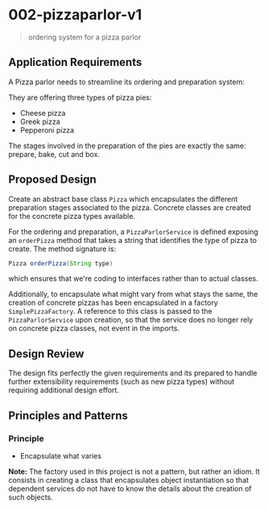 # 002-pizzaparlor-v1
> ordering system for a pizza parlor

## Application Requirements
A Pizza parlor needs to streamline its ordering and preparation system:

They are offering three types of pizza pies:
+ Cheese pizza
+ Greek pizza
+ Pepperoni pizza

The stages involved in the preparation of the pies are exactly the same: prepare, bake, cut and box.

## Proposed Design
Create an abstract base class `Pizza` which encapsulates the different preparation stages associated to the pizza. Concrete classes are created for the concrete pizza types available. 

For the ordering and preparation, a `PizzaParlorService` is defined exposing an `orderPizza` method that takes a string that identifies the type of pizza to create. 
The method signature is:
```java
Pizza orderPizza(String type)
```

which ensures that we're coding to interfaces rather than to actual classes.

Additionally, to encapsulate what might vary from what stays the same, the creation of concrete pizzas has been encapsulated in a factory `SimplePizzaFactory`. A reference to this class is passed to the `PizzaParlorService` upon creation, so that the service does no longer rely on concrete pizza classes, not event in the imports.

## Design Review
The design fits perfectly the given requirements and its prepared to handle further extensibility requirements (such as new pizza types) without requiring additional design effort.


## Principles and Patterns
### Principle
+ Encapsulate what varies

**Note:**
The factory used in this project is not a pattern, but rather an idiom. It consists in creating a class that encapsulates object instantiation so that dependent services do not have to know the details about the creation of such objects. 